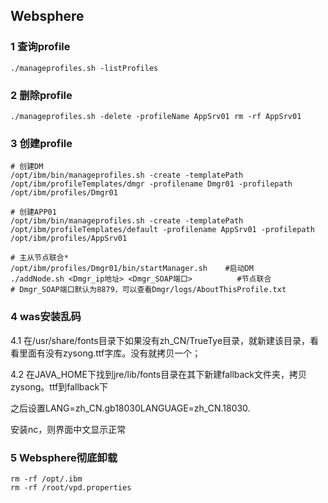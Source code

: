 ## Websphere

### 1 查询profile

```shell
./manageprofiles.sh -listProfiles
```

### 2 删除profile

```shell
./manageprofiles.sh -delete -profileName AppSrv01 rm -rf AppSrv01
```

### 3 创建profile

```shell
# 创建DM
/opt/ibm/bin/manageprofiles.sh -create -templatePath /opt/ibm/profileTemplates/dmgr -profilename Dmgr01 -profilepath /opt/ibm/profiles/Dmgr01
```

```shell
# 创建APP01
/opt/ibm/bin/manageprofiles.sh -create -templatePath /opt/ibm/profileTemplates/default -profilename AppSrv01 -profilepath /opt/ibm/profiles/AppSrv01 
```

```shell
# 主从节点联合*
/opt/ibm/profiles/Dmgr01/bin/startManager.sh	#启动DM 
./addNode.sh <Dmgr_ip地址> <Dmgr_SOAP端口> 			#节点联合 
# Dmgr_SOAP端口默认为8879，可以查看Dmgr/logs/AboutThisProfile.txt
```

### 4 was安装乱码

4.1 在/usr/share/fonts目录下如果没有zh_CN/TrueTye目录，就新建该目录，看看里面有没有zysong.ttf字库。没有就拷贝一个；

4.2 在JAVA_HOME下找到jre/lib/fonts目录在其下新建fallback文件夹，拷贝zysong。ttf到fallback下

之后设置LANG=zh_CN.gb18030LANGUAGE=zh_CN.18030.

安装nc，则界面中文显示正常 

###  5 Websphere彻底卸载

```shell
rm -rf /opt/.ibm 
rm -rf /root/vpd.properties
```

